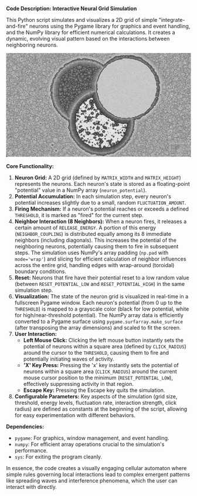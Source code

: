 **Code Description: Interactive Neural Grid Simulation**

This Python script simulates and visualizes a 2D grid of simple "integrate-and-fire" neurons using the Pygame library for graphics and event handling, and the NumPy library for efficient numerical calculations. It creates a dynamic, evolving visual pattern based on the interactions between neighboring neurons.

![Screenshot showing neural automaton running with 3 stages of an erased circle](image.png)

**Core Functionality:**

1.  **Neuron Grid:** A 2D grid (defined by `MATRIX_WIDTH` and `MATRIX_HEIGHT`) represents the neurons. Each neuron's state is stored as a floating-point "potential" value in a NumPy array (`neuron_potential`).
2.  **Potential Accumulation:** In each simulation step, every neuron's potential increases slightly due to a small, random `FLUCTUATION_AMOUNT`.
3.  **Firing Mechanism:** If a neuron's potential reaches or exceeds a defined `THRESHOLD`, it is marked as "fired" for the current step.
4.  **Neighbor Interaction (8 Neighbors):** When a neuron fires, it releases a certain amount of `RELEASE_ENERGY`. A portion of this energy (`NEIGHBOR_COUPLING`) is distributed equally among its 8 immediate neighbors (including diagonals). This increases the potential of the neighboring neurons, potentially causing them to fire in subsequent steps. The simulation uses NumPy's array padding (`np.pad` with `mode='wrap'`) and slicing for efficient calculation of neighbor influences across the entire grid, handling edges with wrap-around (toroidal) boundary conditions.
5.  **Reset:** Neurons that fire have their potential reset to a low random value (between `RESET_POTENTIAL_LOW` and `RESET_POTENTIAL_HIGH`) in the same simulation step.
6.  **Visualization:** The state of the neuron grid is visualized in real-time in a fullscreen Pygame window. Each neuron's potential (from 0 up to the `THRESHOLD`) is mapped to a grayscale color (black for low potential, white for high/near-threshold potential). The NumPy array data is efficiently converted to a Pygame surface using `pygame.surfarray.make_surface` (after transposing the array dimensions) and scaled to fit the screen.
7.  **User Interaction:**
    *   **Left Mouse Click:** Clicking the left mouse button instantly sets the potential of neurons within a square area (defined by `CLICK_RADIUS`) around the cursor to the `THRESHOLD`, causing them to fire and potentially initiating waves of activity.
    *   **'X' Key Press:** Pressing the 'x' key instantly sets the potential of neurons within a square area (`CLICK_RADIUS`) around the current mouse cursor position to the minimum (`RESET_POTENTIAL_LOW`), effectively suppressing activity in that region.
    *   **Escape Key:** Pressing the Escape key quits the simulation.
8.  **Configurable Parameters:** Key aspects of the simulation (grid size, threshold, energy levels, fluctuation rate, interaction strength, click radius) are defined as constants at the beginning of the script, allowing for easy experimentation with different behaviors.

**Dependencies:**

*   `pygame`: For graphics, window management, and event handling.
*   `numpy`: For efficient array operations crucial to the simulation's performance.
*   `sys`: For exiting the program cleanly.

In essence, the code creates a visually engaging cellular automaton where simple rules governing local interactions lead to complex emergent patterns like spreading waves and interference phenomena, which the user can interact with directly.
